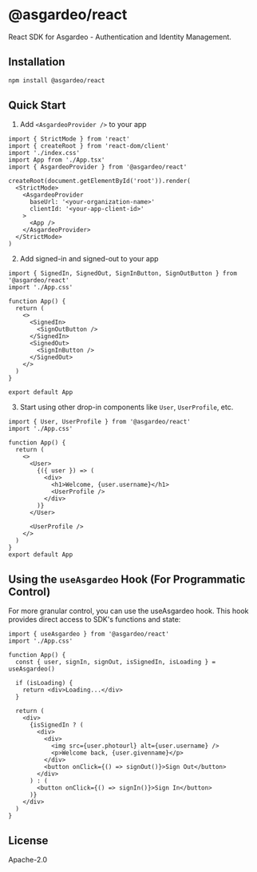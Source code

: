 # @asgardeo/react

React SDK for Asgardeo - Authentication and Identity Management.

## Installation

```bash
npm install @asgardeo/react
```

## Quick Start

1. Add `<AsgardeoProvider />` to your app

```tsx
import { StrictMode } from 'react'
import { createRoot } from 'react-dom/client'
import './index.css'
import App from './App.tsx'
import { AsgardeoProvider } from '@asgardeo/react'

createRoot(document.getElementById('root')).render(
  <StrictMode>
    <AsgardeoProvider
      baseUrl: '<your-organization-name>'
      clientId: '<your-app-client-id>'
    >
      <App />
    </AsgardeoProvider>
  </StrictMode>
)
```

2. Add signed-in and signed-out to your app

```tsx
import { SignedIn, SignedOut, SignInButton, SignOutButton } from '@asgardeo/react'
import './App.css'

function App() {
  return (
    <>
      <SignedIn>
        <SignOutButton />
      </SignedIn>
      <SignedOut>
        <SignInButton />
      </SignedOut>
    </>
  )
}

export default App
```

3. Start using other drop-in components like `User`, `UserProfile`, etc.

```tsx
import { User, UserProfile } from '@asgardeo/react'
import './App.css'

function App() {
  return (
    <>
      <User>
        {({ user }) => (
          <div>
            <h1>Welcome, {user.username}</h1>
            <UserProfile />
          </div>
        )}
      </User>
      
      <UserProfile />
    </>
  )
}
export default App
```

## Using the `useAsgardeo` Hook (For Programmatic Control)

For more granular control, you can use the useAsgardeo hook. This hook provides direct access to SDK's functions and state:

```tsx
import { useAsgardeo } from '@asgardeo/react'
import './App.css'

function App() {
  const { user, signIn, signOut, isSignedIn, isLoading } = useAsgardeo()

  if (isLoading) {
    return <div>Loading...</div>
  }

  return (
    <div>
      {isSignedIn ? (
        <div>
          <div>
            <img src={user.photourl} alt={user.username} />
            <p>Welcome back, {user.givenname}</p>
          </div>
          <button onClick={() => signOut()}>Sign Out</button>
        </div>
      ) : (
        <button onClick={() => signIn()}>Sign In</button>
      )}
    </div>
  )
}
```

## License

Apache-2.0

